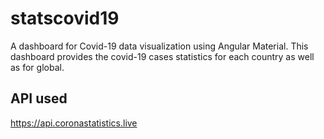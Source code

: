 # statscovid19

A dashboard for Covid-19 data visualization using Angular Material. This dashboard provides the covid-19 cases statistics for each country as well as for global.

## API used

https://api.coronastatistics.live
